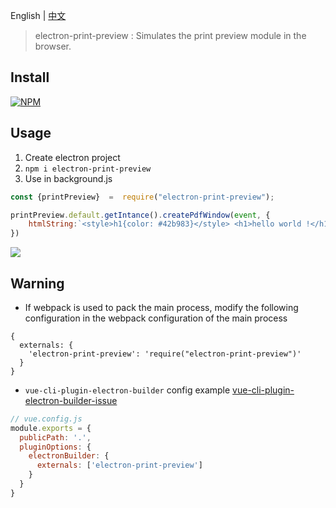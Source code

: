 English | [中文](https://github.com/whaleluo/electron-print-preview/blob/main/README-CN.md)

> electron-print-preview : Simulates the print preview module in the browser.

## Install

[![NPM](https://nodei.co/npm/electron-print-preview.png?downloads=true&downloadRank=true&stars=true)](https://nodei.co/npm/electron-print-preview/)

## Usage

1. Create electron project
2.  ```npm i electron-print-preview```
3. Use in background.js
```js
const {printPreview}  =  require("electron-print-preview");

printPreview.default.getIntance().createPdfWindow(event, {
    htmlString:`<style>h1{color: #42b983}</style> <h1>hello world !</h1>`
})
```

![](https://whaleluo.oss-cn-beijing.aliyuncs.com/images20230217141521.png)

## Warning

- If webpack is used to pack the main process, modify the following configuration in the webpack configuration of the main process

```json5
{
  externals: {
    'electron-print-preview': 'require("electron-print-preview")'
  }
}
```

- `vue-cli-plugin-electron-builder` config example [vue-cli-plugin-electron-builder-issue](https://github.com/nashaofu/vue-cli-plugin-electron-builder-issue/blob/0f774a90b09e10b02f86fcb6b50645058fe1a4e8/vue.config.js#L1-L8)

```js
// vue.config.js
module.exports = {
  publicPath: '.',
  pluginOptions: {
    electronBuilder: {
      externals: ['electron-print-preview']
    }
  }
}
```